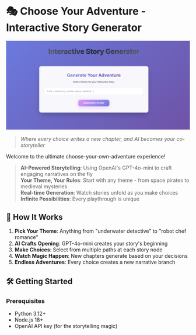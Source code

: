 # 🎭 Choose Your Adventure - Interactive Story Generator

![Screenshot](./assets/screenshot.png)

> *Where every choice writes a new chapter, and AI becomes your co-storyteller*

Welcome to the ultimate choose-your-own-adventure experience! 

> **AI-Powered Storytelling**: Using OpenAI's GPT-4o-mini to craft engaging narratives on the fly  
> **Your Theme, Your Rules**: Start with any theme - from space pirates to medieval mysteries  
> **Real-time Generation**: Watch stories unfold as you make choices  
> **Infinite Possibilities**: Every playthrough is unique  

## 🚀 How It Works

1. **Pick Your Theme**: Anything from "underwater detective" to "robot chef romance"
2. **AI Crafts Opening**: GPT-4o-mini creates your story's beginning
3. **Make Choices**: Select from multiple paths at each story node
4. **Watch Magic Happen**: New chapters generate based on your decisions
5. **Endless Adventures**: Every choice creates a new narrative branch

## 🛠️ Getting Started

### Prerequisites
- Python 3.12+
- Node.js 18+
- OpenAI API key (for the storytelling magic)